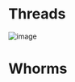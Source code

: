 # Threads
![image](https://github.com/Taller-de-Programacion-TPs/threads-2023c2-theojorge/assets/92816076/992a1e82-55ff-4097-84a8-f9ae0c7154c0)



# Whorms
